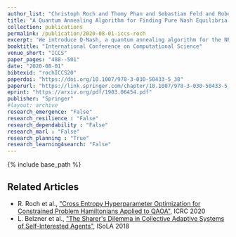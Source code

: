 ```yaml
---
author_list: "Christoph Roch and Thomy Phan and Sebastian Feld and Robert Müller and Thomas Gabor and Carsten Hahn and Claudia Linnhoff-Popien"
title: "A Quantum Annealing Algorithm for Finding Pure Nash Equilibria in Graphical Games"
collection: publications
permalink: /publication/2020-08-01-iccs-roch
excerpt: 'We introduce Q-Nash, a quantum annealing algorithm for the NP-complete problem of finding pure Nash equilibria in graphical games. The algorithm consists of two phases. The first phase determines all combinations of best response strategies for each player using classical computation. The second phase finds pure Nash equilibria using a quantum annealing device by mapping the computed combinations to a quadratic unconstrained binary optimization formulation based on the Set Cover problem. We empirically evaluate Q-Nash on D-Wave’s Quantum Annealer 2000Q using different graphical game topologies. The results with respect to solution quality and computing time are compared to a Brute Force algorithm and the Iterated Best Response heuristic.'
booktitle: "International Conference on Computational Science"
venue_short: "ICCS"
paper_pages: "488--501"
date: "2020-08-01"
bibtexid: "rochICCS20"
paperdoi: "https://doi.org/10.1007/978-3-030-50433-5_38"
paperurl: "https://link.springer.com/chapter/10.1007/978-3-030-50433-5_38"
eprint: "https://arxiv.org/pdf/1903.06454.pdf"
publisher: "Springer"
#layout: archive
research_emergence: "False"
research_resilience : "False"
research_dependability : "False"
research_marl : "False"
research_planning : "True"
research_learning4search: "False"
---
```


{% include base_path %}

## Related Articles
- R. Roch et al., ["Cross Entropy Hyperparameter Optimization for Constrained Problem Hamiltonians Applied to QAOA"](https://thomyphan.github.io/publication/2020-10-01-icrc-roch), ICRC 2020
- L. Belzner et al., ["The Sharer's Dilemma in Collective Adaptive Systems of Self-Interested Agents"](https://thomyphan.github.io/publication/2018-11-01-isola-belzner), ISoLA 2018